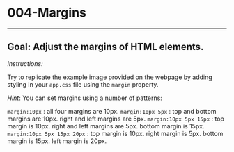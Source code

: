 # 004-Margins
***

## Goal: Adjust the margins of HTML elements.

*Instructions:*

Try to replicate the example image provided on the webpage by adding styling in your
`app.css` file using the `margin` property.

*Hint*: You can set margins using a number of patterns:


`margin:10px` :  all four margins are 10px.
`margin:10px 5px` :  top and bottom margins are 10px. right and left margins are 5px.
`margin:10px 5px 15px` :  top margin is 10px. right and left margins are 5px. bottom margin is 15px.
`margin:10px 5px 15px 20px` :  top margin is 10px. right margin is 5px. bottom margin is 15px. left margin is 20px.
